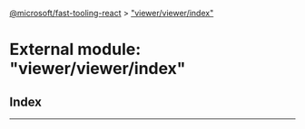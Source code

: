 [@microsoft/fast-tooling-react](../README.md) > ["viewer/viewer/index"](../modules/_viewer_viewer_index_.md)

# External module: "viewer/viewer/index"

## Index

---


